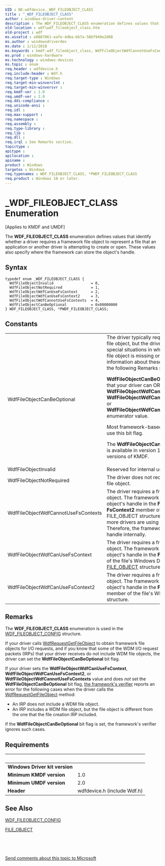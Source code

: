 ```yaml
---
UID : NE:wdfdevice._WDF_FILEOBJECT_CLASS
title : "_WDF_FILEOBJECT_CLASS"
author : windows-driver-content
description : The WDF_FILEOBJECT_CLASS enumeration defines values that identify whether a driver requires a framework file object to represent a file that an application or another driver is attempting to create or open.
old-location : wdf\wdf_fileobject_class.htm
old-project : wdf
ms.assetid : e0887061-eafe-4dba-bb7a-58bf949e2d08
ms.author : windowsdriverdev
ms.date : 1/11/2018
ms.keywords : kmdf.wdf_fileobject_class, WdfFileObjectWdfCannotUseFsContexts, wdf.wdf_fileobject_class, wdfdevice/WdfFileObjectNotRequired, *PWDF_FILEOBJECT_CLASS, WdfFileObjectWdfCanUseFsContext, _WDF_FILEOBJECT_CLASS, WdfFileObjectInvalid, wdfdevice/PWDF_FILEOBJECT_CLASS, DFFileObjectRef_001acbc3-7e2c-4b8b-ab14-024653cefe19.xml, PWDF_FILEOBJECT_CLASS enumeration pointer, WdfFileObjectNotRequired, WDF_FILEOBJECT_CLASS enumeration, wdfdevice/WdfFileObjectWdfCannotUseFsContexts, wdfdevice/WdfFileObjectCanBeOptional, wdfdevice/WdfFileObjectWdfCanUseFsContext2, WdfFileObjectWdfCanUseFsContext2, wdfdevice/WDF_FILEOBJECT_CLASS, WdfFileObjectCanBeOptional, wdfdevice/WdfFileObjectWdfCanUseFsContext, wdfdevice/WdfFileObjectInvalid, PWDF_FILEOBJECT_CLASS, WDF_FILEOBJECT_CLASS
ms.prod : windows-hardware
ms.technology : windows-devices
ms.topic : enum
req.header : wdfdevice.h
req.include-header : Wdf.h
req.target-type : Windows
req.target-min-winverclnt : 
req.target-min-winversvr : 
req.kmdf-ver : 1.0
req.umdf-ver : 2.0
req.ddi-compliance : 
req.unicode-ansi : 
req.idl : 
req.max-support : 
req.namespace : 
req.assembly : 
req.type-library : 
req.lib : 
req.dll : 
req.irql : See Remarks section.
topictype : 
apitype : 
apilocation : 
apiname : 
product : Windows
targetos : Windows
req.typenames : WDF_FILEOBJECT_CLASS, *PWDF_FILEOBJECT_CLASS
req.product : Windows 10 or later.
---
```


# _WDF_FILEOBJECT_CLASS Enumeration
<p class="CCE_Message">[Applies to KMDF and UMDF]

The <b>WDF_FILEOBJECT_CLASS</b> enumeration defines values that identify whether a driver requires a framework file object to represent a file that an application or another driver is attempting to create or open. These values also specify where the framework can store the object's handle.

## Syntax
````
typedef enum _WDF_FILEOBJECT_CLASS { 
  WdfFileObjectInvalid                 = 0,
  WdfFileObjectNotRequired             = 1,
  WdfFileObjectWdfCanUseFsContext      = 2,
  WdfFileObjectWdfCanUseFsContext2     = 3,
  WdfFileObjectWdfCannotUseFsContexts  = 4,
  WdfFileObjectCanBeOptional           = 0x80000000
} WDF_FILEOBJECT_CLASS, *PWDF_FILEOBJECT_CLASS;
````

## Constants

<table>

<tr>
<td>WdfFileObjectCanBeOptional</td>
<td>The driver typically requires a framework file object, but the driver can also handle special situations in which a framework file object is missing or different. For more information about these situations, see the following Remarks section. 

<b>WdfFileObjectCanBeOptional</b> is a bit flag that your driver can OR with the <b>WdfFileObjectWdfCanUseFsContext</b>, <b>WdfFileObjectWdfCanUseFsContext2</b>, or <b>WdfFileObjectWdfCannotUseFsContexts</b> enumerator value. 

Most framework-based drivers do not use this bit flag.

The <b>WdfFileObjectCanBeOptional</b> value is available in version 1.9 and later versions of KMDF.</td>
</tr>

<tr>
<td>WdfFileObjectInvalid</td>
<td>Reserved for internal use.</td>
</tr>

<tr>
<td>WdfFileObjectNotRequired</td>
<td>The driver does not require a framework file object.</td>
</tr>

<tr>
<td>WdfFileObjectWdfCannotUseFsContexts</td>
<td>The driver requires a framework file object. The framework cannot store the object's handle in the <b>FsContext</b> or <b>FsContext2</b> member of the file's WDM FILE_OBJECT structure, because one or more drivers are using these members. Therefore, the framework must store the handle internally.</td>
</tr>

<tr>
<td>WdfFileObjectWdfCanUseFsContext</td>
<td>The driver requires a framework file object. The framework can store the object's handle in the <b>FsContext</b> member of the file's Windows Driver Model (WDM) <a href="..\wdm\ns-wdm-_file_object.md">FILE_OBJECT</a> structure.</td>
</tr>

<tr>
<td>WdfFileObjectWdfCanUseFsContext2</td>
<td>The driver requires a framework file object. The framework can store the object's handle in the <b>FsContext2</b> member of the file's WDM FILE_OBJECT structure.</td>
</tr>
</table>

## Remarks

The <b>WDF_FILEOBJECT_CLASS</b> enumeration is used in the <a href="..\wdfdevice\ns-wdfdevice-_wdf_fileobject_config.md">WDF_FILEOBJECT_CONFIG</a> structure.

If your driver calls <a href="..\wdfrequest\nf-wdfrequest-wdfrequestgetfileobject.md">WdfRequestGetFileObject</a> to obtain framework file objects for I/O requests, and if you know that some of the WDM I/O request packets (IRPs) that your driver receives do not include WDM file objects, the driver can set the <b>WdfFileObjectCanBeOptional</b> bit flag. 

If your driver sets the <b>WdfFileObjectWdfCanUseFsContext</b>, <b>WdfFileObjectWdfCanUseFsContext2</b>, or <b>WdfFileObjectWdfCannotUseFsContexts</b> value and does <i>not</i> set the <b>WdfFileObjectCanBeOptional</b> bit flag, <a href="https://docs.microsoft.com/en-us/windows-hardware/drivers/wdf/using-kmdf-verifier">the framework's verifier</a> reports an error for the following cases when the driver calls the <a href="..\wdfrequest\nf-wdfrequest-wdfrequestgetfileobject.md">WdfRequestGetFileObject</a> method: 
<ul>
<li>
An IRP does not include a WDM file object.

</li>
<li>
An IRP includes a WDM file object, but the file object is different from the one that the file creation IRP included.

</li>
</ul>If the <b>WdfFileObjectCanBeOptional</b> bit flag is set, the framework's verifier ignores such cases.

## Requirements
| &nbsp; | &nbsp; |
| ---- |:---- |
| **Windows Driver kit version** |  |
| **Minimum KMDF version** | 1.0 |
| **Minimum UMDF version** | 2.0 |
| **Header** | wdfdevice.h (include Wdf.h) |

## See Also

<a href="..\wdfdevice\ns-wdfdevice-_wdf_fileobject_config.md">WDF_FILEOBJECT_CONFIG</a>

<a href="..\wdm\ns-wdm-_file_object.md">FILE_OBJECT</a>

 

 

<a href="mailto:wsddocfb@microsoft.com?subject=Documentation%20feedback [wdf\wdf]:%20WDF_FILEOBJECT_CLASS enumeration%20 RELEASE:%20(1/11/2018)&amp;body=%0A%0APRIVACY STATEMENT%0A%0AWe use your feedback to improve the documentation. We don't use your email address for any other purpose, and we'll remove your email address from our system after the issue that you're reporting is fixed. While we're working to fix this issue, we might send you an email message to ask for more info. Later, we might also send you an email message to let you know that we've addressed your feedback.%0A%0AFor more info about Microsoft's privacy policy, see http://privacy.microsoft.com/en-us/default.aspx." title="Send comments about this topic to Microsoft">Send comments about this topic to Microsoft</a>